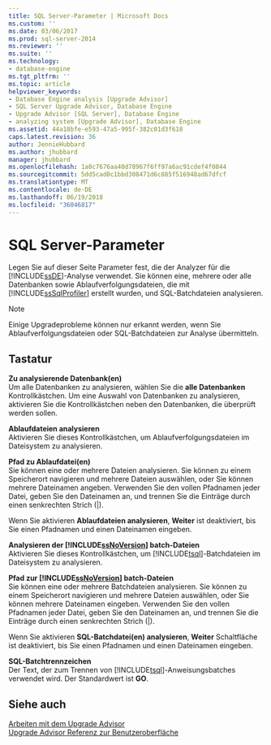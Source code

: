 ```yaml
---
title: SQL Server-Parameter | Microsoft Docs
ms.custom: ''
ms.date: 03/06/2017
ms.prod: sql-server-2014
ms.reviewer: ''
ms.suite: ''
ms.technology:
- database-engine
ms.tgt_pltfrm: ''
ms.topic: article
helpviewer_keywords:
- Database Engine analysis [Upgrade Advisor]
- SQL Server Upgrade Advisor, Database Engine
- Upgrade Advisor [SQL Server], Database Engine
- analyzing system [Upgrade Advisor], Database Engine
ms.assetid: 44a18bfe-e593-47a5-995f-382c01d3f618
caps.latest.revision: 36
author: JennieHubbard
ms.author: jhubbard
manager: jhubbard
ms.openlocfilehash: 1a0c7676aa40d78967f6ff97a6ac91cdef4f0844
ms.sourcegitcommit: 5dd5cad0c1bbd308471d6c885f516948ad67dfcf
ms.translationtype: MT
ms.contentlocale: de-DE
ms.lasthandoff: 06/19/2018
ms.locfileid: "36046817"
---
```

# <a name="sql-server-parameters"></a>SQL Server-Parameter
  Legen Sie auf dieser Seite Parameter fest, die der Analyzer für die [!INCLUDE[ssDE](../../includes/ssde-md.md)]-Analyse verwendet. Sie können eine, mehrere oder alle Datenbanken sowie Ablaufverfolgungsdateien, die mit [!INCLUDE[ssSqlProfiler](../../includes/sssqlprofiler-md.md)] erstellt wurden, und SQL-Batchdateien analysieren.  
  
> [!NOTE]  
>  Einige Upgradeprobleme können nur erkannt werden, wenn Sie Ablaufverfolgungsdateien oder SQL-Batchdateien zur Analyse übermitteln.  
  
## <a name="options"></a>Tastatur  
 **Zu analysierende Datenbank(en)**  
 Um alle Datenbanken zu analysieren, wählen Sie die **alle Datenbanken** Kontrollkästchen. Um eine Auswahl von Datenbanken zu analysieren, aktivieren Sie die Kontrollkästchen neben den Datenbanken, die überprüft werden sollen.  
  
 **Ablaufdateien analysieren**  
 Aktivieren Sie dieses Kontrollkästchen, um Ablaufverfolgungsdateien im Dateisystem zu analysieren.  
  
 **Pfad zu Ablaufdatei(en)**  
 Sie können eine oder mehrere Dateien analysieren. Sie können zu einem Speicherort navigieren und mehrere Dateien auswählen, oder Sie können mehrere Dateinamen angeben. Verwenden Sie den vollen Pfadnamen jeder Datei, geben Sie den Dateinamen an, und trennen Sie die Einträge durch einen senkrechten Strich (|).  
  
 Wenn Sie aktivieren **Ablaufdateien analysieren**, **Weiter** ist deaktiviert, bis Sie einen Pfadnamen und einen Dateinamen eingeben.  
  
 **Analysieren der [!INCLUDE[ssNoVersion](../../includes/ssnoversion-md.md)] batch-Dateien**  
 Aktivieren Sie dieses Kontrollkästchen, um [!INCLUDE[tsql](../../includes/tsql-md.md)]-Batchdateien im Dateisystem zu analysieren.  
  
 **Pfad zur [!INCLUDE[ssNoVersion](../../includes/ssnoversion-md.md)] batch-Dateien**  
 Sie können eine oder mehrere Batchdateien analysieren. Sie können zu einem Speicherort navigieren und mehrere Dateien auswählen, oder Sie können mehrere Dateinamen eingeben. Verwenden Sie den vollen Pfadnamen jeder Datei, geben Sie den Dateinamen an, und trennen Sie die Einträge durch einen senkrechten Strich (|).  
  
 Wenn Sie aktivieren **SQL-Batchdatei(en) analysieren**, **Weiter** Schaltfläche ist deaktiviert, bis Sie einen Pfadnamen und einen Dateinamen eingeben.  
  
 **SQL-Batchtrennzeichen**  
 Der Text, der zum Trennen von [!INCLUDE[tsql](../../includes/tsql-md.md)]-Anweisungsbatches verwendet wird. Der Standardwert ist **GO**.  
  
## <a name="see-also"></a>Siehe auch  
 [Arbeiten mit dem Upgrade Advisor](../../../2014/sql-server/install/working-with-upgrade-advisor.md)   
 [Upgrade Advisor Referenz zur Benutzeroberfläche](../../../2014/sql-server/install/upgrade-advisor-user-interface-reference.md)  
  
  